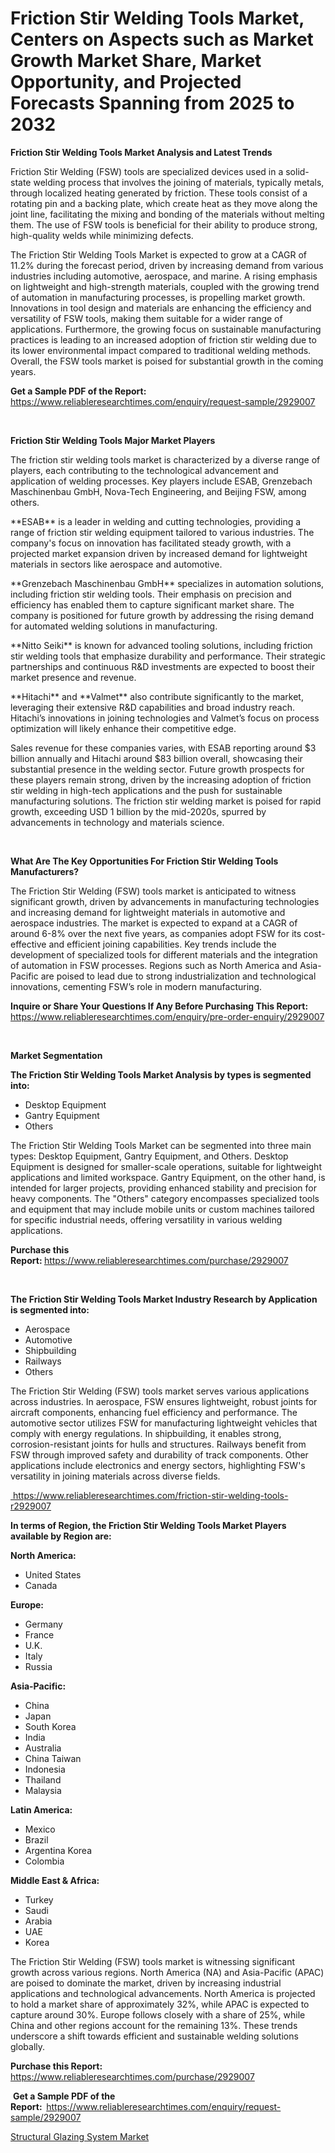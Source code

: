 <p><h1>Friction Stir Welding Tools Market, Centers on Aspects such as Market Growth Market Share, Market Opportunity, and Projected Forecasts Spanning from 2025 to 2032</h1></p><p><strong>Friction Stir Welding Tools Market Analysis and Latest Trends</strong></p>
<p><p>Friction Stir Welding (FSW) tools are specialized devices used in a solid-state welding process that involves the joining of materials, typically metals, through localized heating generated by friction. These tools consist of a rotating pin and a backing plate, which create heat as they move along the joint line, facilitating the mixing and bonding of the materials without melting them. The use of FSW tools is beneficial for their ability to produce strong, high-quality welds while minimizing defects.</p><p>The Friction Stir Welding Tools Market is expected to grow at a CAGR of 11.2% during the forecast period, driven by increasing demand from various industries including automotive, aerospace, and marine. A rising emphasis on lightweight and high-strength materials, coupled with the growing trend of automation in manufacturing processes, is propelling market growth. Innovations in tool design and materials are enhancing the efficiency and versatility of FSW tools, making them suitable for a wider range of applications. Furthermore, the growing focus on sustainable manufacturing practices is leading to an increased adoption of friction stir welding due to its lower environmental impact compared to traditional welding methods. Overall, the FSW tools market is poised for substantial growth in the coming years.</p></p>
<p><strong>Get a Sample PDF of the Report:&nbsp;</strong> <a href="https://www.reliableresearchtimes.com/enquiry/request-sample/2929007?utm_campaign=2669&utm_medium=2&utm_source=Github&utm_content=ia&utm_term=12032025&utm_id=friction-stir-welding-tools">https://www.reliableresearchtimes.com/enquiry/request-sample/2929007</a></p>
<p>&nbsp;</p>
<p><strong>Friction Stir Welding Tools Major Market Players</strong></p>
<p><p>The friction stir welding tools market is characterized by a diverse range of players, each contributing to the technological advancement and application of welding processes. Key players include ESAB, Grenzebach Maschinenbau GmbH, Nova-Tech Engineering, and Beijing FSW, among others.</p><p>**ESAB** is a leader in welding and cutting technologies, providing a range of friction stir welding equipment tailored to various industries. The company's focus on innovation has facilitated steady growth, with a projected market expansion driven by increased demand for lightweight materials in sectors like aerospace and automotive.</p><p>**Grenzebach Maschinenbau GmbH** specializes in automation solutions, including friction stir welding tools. Their emphasis on precision and efficiency has enabled them to capture significant market share. The company is positioned for future growth by addressing the rising demand for automated welding solutions in manufacturing.</p><p>**Nitto Seiki** is known for advanced tooling solutions, including friction stir welding tools that emphasize durability and performance. Their strategic partnerships and continuous R&D investments are expected to boost their market presence and revenue.</p><p>**Hitachi** and **Valmet** also contribute significantly to the market, leveraging their extensive R&D capabilities and broad industry reach. Hitachi’s innovations in joining technologies and Valmet’s focus on process optimization will likely enhance their competitive edge.</p><p>Sales revenue for these companies varies, with ESAB reporting around $3 billion annually and Hitachi around $83 billion overall, showcasing their substantial presence in the welding sector. Future growth prospects for these players remain strong, driven by the increasing adoption of friction stir welding in high-tech applications and the push for sustainable manufacturing solutions. The friction stir welding market is poised for rapid growth, exceeding USD 1 billion by the mid-2020s, spurred by advancements in technology and materials science.</p></p>
<p>&nbsp;</p>
<p><strong>What Are The Key Opportunities For Friction Stir Welding Tools Manufacturers?</strong></p>
<p><p>The Friction Stir Welding (FSW) tools market is anticipated to witness significant growth, driven by advancements in manufacturing technologies and increasing demand for lightweight materials in automotive and aerospace industries. The market is expected to expand at a CAGR of around 6-8% over the next five years, as companies adopt FSW for its cost-effective and efficient joining capabilities. Key trends include the development of specialized tools for different materials and the integration of automation in FSW processes. Regions such as North America and Asia-Pacific are poised to lead due to strong industrialization and technological innovations, cementing FSW’s role in modern manufacturing.</p></p>
<p><strong>Inquire or Share Your Questions If Any Before Purchasing This Report:</strong> <a href="https://www.reliableresearchtimes.com/enquiry/pre-order-enquiry/2929007?utm_campaign=2669&utm_medium=2&utm_source=Github&utm_content=ia&utm_term=12032025&utm_id=friction-stir-welding-tools">https://www.reliableresearchtimes.com/enquiry/pre-order-enquiry/2929007</a></p>
<p>&nbsp;</p>
<p><strong>Market Segmentation</strong></p>
<p><strong>The Friction Stir Welding Tools Market Analysis by types is segmented into:</strong></p>
<p><ul><li>Desktop Equipment</li><li>Gantry Equipment</li><li>Others</li></ul></p>
<p><p>The Friction Stir Welding Tools Market can be segmented into three main types: Desktop Equipment, Gantry Equipment, and Others. Desktop Equipment is designed for smaller-scale operations, suitable for lightweight applications and limited workspace. Gantry Equipment, on the other hand, is intended for larger projects, providing enhanced stability and precision for heavy components. The "Others" category encompasses specialized tools and equipment that may include mobile units or custom machines tailored for specific industrial needs, offering versatility in various welding applications.</p></p>
<p><strong>Purchase this Report:&nbsp;</strong><a href="https://www.reliableresearchtimes.com/purchase/2929007?utm_campaign=2669&utm_medium=2&utm_source=Github&utm_content=ia&utm_term=12032025&utm_id=friction-stir-welding-tools">https://www.reliableresearchtimes.com/purchase/2929007</a></p>
<p>&nbsp;</p>
<p><strong>The Friction Stir Welding Tools Market Industry Research by Application is segmented into:</strong></p>
<p><ul><li>Aerospace</li><li>Automotive</li><li>Shipbuilding</li><li>Railways</li><li>Others</li></ul></p>
<p><p>The Friction Stir Welding (FSW) tools market serves various applications across industries. In aerospace, FSW ensures lightweight, robust joints for aircraft components, enhancing fuel efficiency and performance. The automotive sector utilizes FSW for manufacturing lightweight vehicles that comply with energy regulations. In shipbuilding, it enables strong, corrosion-resistant joints for hulls and structures. Railways benefit from FSW through improved safety and durability of track components. Other applications include electronics and energy sectors, highlighting FSW's versatility in joining materials across diverse fields.</p></p>
<p><a href="https://www.reliableresearchtimes.com/friction-stir-welding-tools-r2929007?utm_campaign=2669&utm_medium=2&utm_source=Github&utm_content=ia&utm_term=12032025&utm_id=friction-stir-welding-tools">&nbsp;https://www.reliableresearchtimes.com/friction-stir-welding-tools-r2929007</a></p>
<p><strong>In terms of Region, the Friction Stir Welding Tools Market Players available by Region are:</strong></p>
<p>
    <p> <strong> North America: </strong>
        <ul>
            <li>United States</li>
            <li>Canada</li>
        </ul>
        </p> 
    <p> <strong> Europe: </strong>
        <ul>
            <li>Germany</li>
            <li>France</li>
            <li>U.K.</li>
            <li>Italy</li>
            <li>Russia</li>
        </ul>
        </p> 
    <p> <strong> Asia-Pacific: </strong>
        <ul>
            <li>China</li>
            <li>Japan</li>
            <li>South Korea</li>
            <li>India</li>
            <li>Australia</li>
            <li>China Taiwan</li>
            <li>Indonesia</li>
            <li>Thailand</li>
            <li>Malaysia</li>
        </ul>
        </p> 
    <p> <strong> Latin America: </strong>
        <ul>
            <li>Mexico</li>
            <li>Brazil</li>
            <li>Argentina Korea</li>
            <li>Colombia</li>
        </ul>
        </p> 
    <p> <strong> Middle East & Africa: </strong>
        <ul>
            <li>Turkey</li>
            <li>Saudi</li>
            <li>Arabia</li>
            <li>UAE</li>
            <li>Korea</li>
        </ul>
    </p>
    </p>
<p><p>The Friction Stir Welding (FSW) tools market is witnessing significant growth across various regions. North America (NA) and Asia-Pacific (APAC) are poised to dominate the market, driven by increasing industrial applications and technological advancements. North America is projected to hold a market share of approximately 32%, while APAC is expected to capture around 30%. Europe follows closely with a share of 25%, while China and other regions account for the remaining 13%. These trends underscore a shift towards efficient and sustainable welding solutions globally.</p></p>
<p><strong>Purchase this Report: </strong><a href="https://www.reliableresearchtimes.com/purchase/2929007?utm_campaign=2669&utm_medium=2&utm_source=Github&utm_content=ia&utm_term=12032025&utm_id=friction-stir-welding-tools">https://www.reliableresearchtimes.com/purchase/2929007</a></p>
<p>&nbsp;<strong>Get a Sample PDF of the Report:&nbsp;&nbsp;</strong><a href="https://www.reliableresearchtimes.com/enquiry/request-sample/2929007?utm_campaign=2669&utm_medium=2&utm_source=Github&utm_content=ia&utm_term=12032025&utm_id=friction-stir-welding-tools">https://www.reliableresearchtimes.com/enquiry/request-sample/2929007</a></p>
<p><strong></strong></p>
<p><p><a href="https://github.com/curinbucan9/Market-Research-Report-List-1/blob/main/structural-glazing-system-market.md?utm_campaign=2669&utm_medium=2&utm_source=Github&utm_content=ia&utm_term=12032025&utm_id=friction-stir-welding-tools">Structural Glazing System Market</a></p></p>